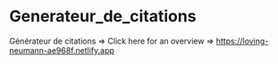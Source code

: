# Generateur_de_citations
Générateur de citations  => Click here for an overview => https://loving-neumann-ae968f.netlify.app
